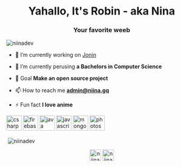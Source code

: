 <h1 align="center">Yahallo, It's Robin - aka Nina</h1>
<h3 align="center">Your favorite weeb</h3>

<p align="left"> <img src="https://komarev.com/ghpvc/?username=niinadev" alt="niinadev" /> </p>

- 🔭 I’m currently working on [Jonin](https://jonin.gq/)

- 🌱 I’m currently perusing **a Bachelors in Computer Science**

- 🥅 Goal **Make an open source project**

- 📫 How to reach me **admin@niina.gq**

- ⚡ Fun fact **I love anime**

<p align="left"><img src="https://devicons.github.io/devicon/devicon.git/icons/csharp/csharp-original.svg" alt="csharp" width="40" height="40"/> <img src="https://www.vectorlogo.zone/logos/firebase/firebase-icon.svg" alt="firebase" width="40" height="40"/> <img src="https://devicons.github.io/devicon/devicon.git/icons/java/java-original-wordmark.svg" alt="java" width="40" height="40"/> <img src="https://devicons.github.io/devicon/devicon.git/icons/javascript/javascript-original.svg" alt="javascript" width="40" height="40"/> <img src="https://devicons.github.io/devicon/devicon.git/icons/mongodb/mongodb-original-wordmark.svg" alt="mongodb" width="40" height="40"/> <img src="https://devicons.github.io/devicon/devicon.git/icons/photoshop/photoshop-plain.svg" alt="photoshop" width="40" height="40"/></p><p>&nbsp;<img align="center" src="https://github-readme-stats.vercel.app/api?username=niinadev&show_icons=true" alt="niinadev" /></p>

<p align="center">
<a href="https://twitter.com/niinadev" target="blank"><img align="center" src="https://cdn.jsdelivr.net/npm/simple-icons@3.0.1/icons/twitter.svg" alt="niinadev" height="30" width="30" /></a>
<a href="https://instagram.com/niina.dev" target="blank"><img align="center" src="https://cdn.jsdelivr.net/npm/simple-icons@3.0.1/icons/instagram.svg" alt="niina.dev" height="30" width="30" /></a>
</p>
